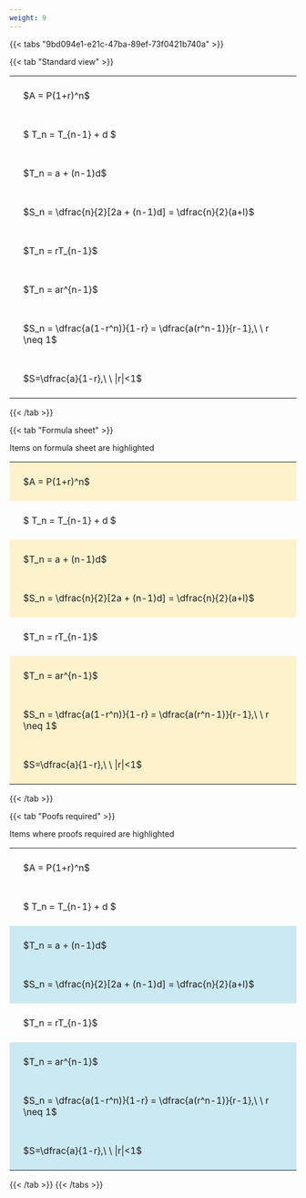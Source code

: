 ```yaml
---
weight: 9
---
```


{{< tabs "9bd094e1-e21c-47ba-89ef-73f0421b740a" >}}

{{< tab "Standard view" >}}

<style type="text/css">
#T_7ea9c th.col_heading {
  text-align: left;
  font-size: 1em;
}
#T_7ea9c td {
  text-align: left;
  font-size: 1em;
  padding: 1.5em;
}
</style>
<table id="T_7ea9c">
  <thead>
  </thead>
  <tbody>
    <tr>
      <td id="T_7ea9c_row0_col0" class="data row0 col0" >$A = P(1+r)^n$</td>
    </tr>
    <tr>
      <td id="T_7ea9c_row1_col0" class="data row1 col0" >$ T_n = T_{n-1} + d $</td>
    </tr>
    <tr>
      <td id="T_7ea9c_row2_col0" class="data row2 col0" >$T_n = a + (n-1)d$</td>
    </tr>
    <tr>
      <td id="T_7ea9c_row3_col0" class="data row3 col0" >$S_n = \dfrac{n}{2}[2a + (n-1)d] = \dfrac{n}{2}(a+l)$</td>
    </tr>
    <tr>
      <td id="T_7ea9c_row4_col0" class="data row4 col0" >$T_n = rT_{n-1}$</td>
    </tr>
    <tr>
      <td id="T_7ea9c_row5_col0" class="data row5 col0" >$T_n = ar^{n-1}$</td>
    </tr>
    <tr>
      <td id="T_7ea9c_row6_col0" class="data row6 col0" >$S_n = \dfrac{a(1-r^n)}{1-r} = \dfrac{a(r^n-1)}{r-1},\ \  r \neq 1$</td>
    </tr>
    <tr>
      <td id="T_7ea9c_row7_col0" class="data row7 col0" >$S=\dfrac{a}{1-r},\ \ |r|<1$</td>
    </tr>
  </tbody>
</table>
{{< /tab >}}

{{< tab "Formula sheet" >}}

Items on formula sheet are highlighted 
<br>
<style type="text/css">
#T_2a76d th.col_heading {
  text-align: left;
  font-size: 1em;
}
#T_2a76d td {
  text-align: left;
  font-size: 1em;
  padding: 1.5em;
}
#T_2a76d_row0_col0, #T_2a76d_row2_col0, #T_2a76d_row3_col0, #T_2a76d_row5_col0, #T_2a76d_row6_col0, #T_2a76d_row7_col0 {
  background-color: rgba(255,194,10, 0.2);
}
#T_2a76d_row1_col0, #T_2a76d_row4_col0 {
  background-color: rgba(0,0,0,0);
}
</style>
<table id="T_2a76d">
  <thead>
  </thead>
  <tbody>
    <tr>
      <td id="T_2a76d_row0_col0" class="data row0 col0" >$A = P(1+r)^n$</td>
    </tr>
    <tr>
      <td id="T_2a76d_row1_col0" class="data row1 col0" >$ T_n = T_{n-1} + d $</td>
    </tr>
    <tr>
      <td id="T_2a76d_row2_col0" class="data row2 col0" >$T_n = a + (n-1)d$</td>
    </tr>
    <tr>
      <td id="T_2a76d_row3_col0" class="data row3 col0" >$S_n = \dfrac{n}{2}[2a + (n-1)d] = \dfrac{n}{2}(a+l)$</td>
    </tr>
    <tr>
      <td id="T_2a76d_row4_col0" class="data row4 col0" >$T_n = rT_{n-1}$</td>
    </tr>
    <tr>
      <td id="T_2a76d_row5_col0" class="data row5 col0" >$T_n = ar^{n-1}$</td>
    </tr>
    <tr>
      <td id="T_2a76d_row6_col0" class="data row6 col0" >$S_n = \dfrac{a(1-r^n)}{1-r} = \dfrac{a(r^n-1)}{r-1},\ \  r \neq 1$</td>
    </tr>
    <tr>
      <td id="T_2a76d_row7_col0" class="data row7 col0" >$S=\dfrac{a}{1-r},\ \ |r|<1$</td>
    </tr>
  </tbody>
</table>
{{< /tab >}}

{{< tab "Poofs required" >}}

Items where proofs required are highlighted 
<br>
<style type="text/css">
#T_cd40c th.col_heading {
  text-align: left;
  font-size: 1em;
}
#T_cd40c td {
  text-align: left;
  font-size: 1em;
  padding: 1.5em;
}
#T_cd40c_row0_col0, #T_cd40c_row1_col0, #T_cd40c_row4_col0 {
  background-color: rgba(0,0,0,0);
}
#T_cd40c_row2_col0, #T_cd40c_row3_col0, #T_cd40c_row5_col0, #T_cd40c_row6_col0, #T_cd40c_row7_col0 {
  background-color: rgba(0,150,200, 0.2);
}
</style>
<table id="T_cd40c">
  <thead>
  </thead>
  <tbody>
    <tr>
      <td id="T_cd40c_row0_col0" class="data row0 col0" >$A = P(1+r)^n$</td>
    </tr>
    <tr>
      <td id="T_cd40c_row1_col0" class="data row1 col0" >$ T_n = T_{n-1} + d $</td>
    </tr>
    <tr>
      <td id="T_cd40c_row2_col0" class="data row2 col0" >$T_n = a + (n-1)d$</td>
    </tr>
    <tr>
      <td id="T_cd40c_row3_col0" class="data row3 col0" >$S_n = \dfrac{n}{2}[2a + (n-1)d] = \dfrac{n}{2}(a+l)$</td>
    </tr>
    <tr>
      <td id="T_cd40c_row4_col0" class="data row4 col0" >$T_n = rT_{n-1}$</td>
    </tr>
    <tr>
      <td id="T_cd40c_row5_col0" class="data row5 col0" >$T_n = ar^{n-1}$</td>
    </tr>
    <tr>
      <td id="T_cd40c_row6_col0" class="data row6 col0" >$S_n = \dfrac{a(1-r^n)}{1-r} = \dfrac{a(r^n-1)}{r-1},\ \  r \neq 1$</td>
    </tr>
    <tr>
      <td id="T_cd40c_row7_col0" class="data row7 col0" >$S=\dfrac{a}{1-r},\ \ |r|<1$</td>
    </tr>
  </tbody>
</table>
{{< /tab >}}
{{< /tabs >}}